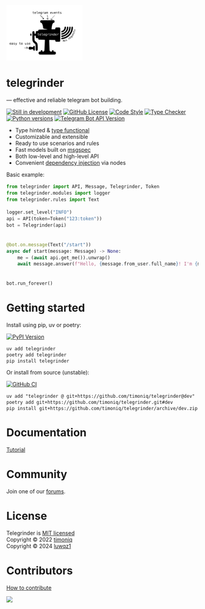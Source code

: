 <p>
  <a href="https://github.com/timoniq/telegrinder">
    <img width="200px" height="145px" alt="Telegrinder" src="https://raw.githubusercontent.com/timoniq/telegrinder/main/docs/logo.svg">
  </a>
</p>

</p>
<h1>
  telegrinder
</h1>

<p>
— effective and reliable telegram bot building.
</p>

<p>
  <a href="#contributors"><img alt="Still in development" src="https://img.shields.io/badge/Still_in_development-E3956B?logo=textpattern&logoColor=fff&style=flat-square&color=black"></img></a>
  <a href="#license"><img alt="GitHub License" src="https://img.shields.io/github/license/timoniq/telegrinder.svg?color=lightGreen&labelColor=black&style=flat-square"></img></a>
  <a href="https://docs.astral.sh/ruff/"><img alt="Code Style" src="https://img.shields.io/badge/code_style-Ruff-D7FF64?logo=ruff&logoColor=fff&style=flat-square&labelColor=black"></img></a>
  <a href="https://docs.basedpyright.com/latest/"><img alt="Type Checker" src="https://img.shields.io/badge/types-basedpyright-black?logo=python&color=%23FBCA04&logoColor=edb641&labelColor=black&style=flat-square"></img></a>
  <a href="https://pypi.org/project/telegrinder/"><img alt="Python versions" src="https://img.shields.io/python/required-version-toml?tomlFilePath=https%3A%2F%2Fraw.githubusercontent.com%2Ftimoniq%2Ftelegrinder%2Frefs%2Fheads%2Fmain%2Fpyproject.toml&style=flat-square&logo=python&logoColor=fff&labelColor=black"></img></a>
  <a href="https://core.telegram.org/bots/api"><img alt="Telegram Bot API Version" src="https://img.shields.io/badge/dynamic/toml?url=https%3A%2F%2Fraw.githubusercontent.com%2Ftimoniq%2Ftelegrinder%2Frefs%2Fheads%2Fmain%2Ftypegen%2Fconfig.toml&query=%24.telegram-bot-api.version&style=flat-square&logo=telegram&label=Telegram%20API&labelColor=black&color=%23FBCA04"></img></a>
</p>


* Type hinted & [type functional](https://github.com/timoniq/telegrinder/blob/dev/docs/tutorial/en/3_functional_bits.md)
* Customizable and extensible
* Ready to use scenarios and rules
* Fast models built on [msgspec](https://github.com/jcrist/msgspec)
* Both low-level and high-level API
* Convenient [dependency injection](https://github.com/timoniq/telegrinder/blob/dev/docs/tutorial/en/5_nodes.md) via nodes


Basic example:

```python
from telegrinder import API, Message, Telegrinder, Token
from telegrinder.modules import logger
from telegrinder.rules import Text

logger.set_level("INFO")
api = API(token=Token("123:token"))
bot = Telegrinder(api)


@bot.on.message(Text("/start"))
async def start(message: Message) -> None:
    me = (await api.get_me()).unwrap()
    await message.answer(f"Hello, {message.from_user.full_name}! I'm {me.full_name}.")


bot.run_forever()
```

# Getting started

Install using pip, uv or poetry:

  <a href="https://pypi.org/project/telegrinder/"><img alt="PyPI Version" src="https://img.shields.io/pypi/v/telegrinder.svg?labelColor=black&style=flat-square&logo=pypi"></img></a>

```console
uv add telegrinder
poetry add telegrinder
pip install telegrinder
```

Or install from source (unstable):

  <a href="https://github.com/timoniq/telegrinder/actions/workflows/push.yml"><img alt="GitHub CI" src="https://img.shields.io/github/actions/workflow/status/timoniq/telegrinder/push.yml?branch=main&style=flat-square&labelColor=black&label=CI&logo=github"></img></a>

```console
uv add "telegrinder @ git+https://github.com/timoniq/telegrinder@dev"
poetry add git+https://github.com/timoniq/telegrinder.git#dev
pip install git+https://github.com/timoniq/telegrinder/archive/dev.zip
```

# Documentation

[Tutorial](/docs/tutorial/en/0_tutorial.md)

# Community

Join one of our [forums](https://github.com/timoniq/telegrinder/blob/dev/docs/community_links.md).

# License

Telegrinder is [MIT licensed](./LICENSE)\
Copyright © 2022 [timoniq](https://github.com/timoniq)\
Copyright © 2024 [luwqz1](https://github.com/luwqz1)

# Contributors

[How to contribute](https://github.com/timoniq/telegrinder/blob/main/contributing.md)


<a href="https://github.com/timoniq/telegrinder/graphs/contributors">
 <img src="https://contributors-img.web.app/image?repo=timoniq/telegrinder" />
</a>
